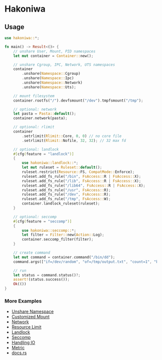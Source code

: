 # Hakoniwa

## Usage

```rust
use hakoniwa::*;

fn main() -> Result<()> {
    // unshare User, Mount, PID namespaces
    let mut container = Container::new();

    // unshare Cgroup, IPC, Network, UTS namespaces
    container
        .unshare(Namespace::Cgroup)
        .unshare(Namespace::Ipc)
        .unshare(Namespace::Network)
        .unshare(Namespace::Uts);

    // mount filesystem
    container.rootfs("/").devfsmount("/dev").tmpfsmount("/tmp");

    // optional: network
    let pasta = Pasta::default();
    container.network(pasta);

    // optional: rlimit
    container
        .setrlimit(Rlimit::Core, 0, 0) // no core file
        .setrlimit(Rlimit::Nofile, 32, 32); // 32 max fd

    // optional: landlock
    #[cfg(feature = "landlock")]
    {
        use hakoniwa::landlock::*;
        let mut ruleset = Ruleset::default();
        ruleset.restrict(Resource::FS, CompatMode::Enforce);
        ruleset.add_fs_rule("/bin", FsAccess::R | FsAccess::X);
        ruleset.add_fs_rule("/lib", FsAccess::R | FsAccess::X);
        ruleset.add_fs_rule("/lib64", FsAccess::R | FsAccess::X);
        ruleset.add_fs_rule("/usr", FsAccess::R);
        ruleset.add_fs_rule("/dev", FsAccess::R);
        ruleset.add_fs_rule("/tmp", FsAccess::W);
        container.landlock_ruleset(ruleset);
    }

    // optional: seccomp
    #[cfg(feature = "seccomp")]
    {
        use hakoniwa::seccomp::*;
        let filter = Filter::new(Action::Log);
        container.seccomp_filter(filter);
    }

    // create command
    let mut command = container.command("/bin/dd");
    command.args(["if=/dev/random", "of=/tmp/output.txt", "count=1", "bs=4"]);

    // run
    let status = command.status()?;
    assert!(status.success());
    Ok(())
}
```

### More Examples

- [Unshare Namespace](./hakoniwa/container-unshare-namespace.rs)
- [Customized Mount](./hakoniwa/container-customized-mount.rs)
- [Network](./hakoniwa/container-network.rs)
- [Resource Limit](./hakoniwa/container-resource-limit.rs)
- [Landlock](./hakoniwa/container-landlock.rs)
- [Seccomp](./hakoniwa/container-seccomp.rs)
- [Handling IO](./hakoniwa/command-handling-io.rs)
- [Metric](./hakoniwa/command-metric.rs)
- [docs.rs](https://docs.rs/hakoniwa)
